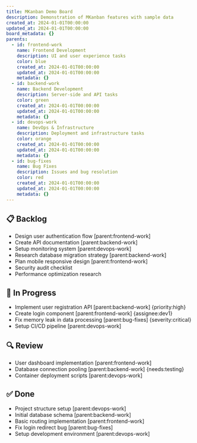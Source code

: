 ```yaml
---
title: MKanban Demo Board
description: Demonstration of MKanban features with sample data
created_at: 2024-01-01T00:00:00
updated_at: 2024-01-01T00:00:00
board_metadata: {}
parents:
  - id: frontend-work
    name: Frontend Development
    description: UI and user experience tasks
    color: blue
    created_at: 2024-01-01T00:00:00
    updated_at: 2024-01-01T00:00:00
    metadata: {}
  - id: backend-work
    name: Backend Development
    description: Server-side and API tasks
    color: green
    created_at: 2024-01-01T00:00:00
    updated_at: 2024-01-01T00:00:00
    metadata: {}
  - id: devops-work
    name: DevOps & Infrastructure
    description: Deployment and infrastructure tasks
    color: orange
    created_at: 2024-01-01T00:00:00
    updated_at: 2024-01-01T00:00:00
    metadata: {}
  - id: bug-fixes
    name: Bug Fixes
    description: Issues and bug resolution
    color: red
    created_at: 2024-01-01T00:00:00
    updated_at: 2024-01-01T00:00:00
    metadata: {}
---
```


## 📋 Backlog

- Design user authentication flow [parent:frontend-work]
- Create API documentation [parent:backend-work]
- Setup monitoring system [parent:devops-work]
- Research database migration strategy [parent:backend-work]
- Plan mobile responsive design [parent:frontend-work]
- Security audit checklist
- Performance optimization research

## 🚧 In Progress

- Implement user registration API [parent:backend-work] {priority:high}
- Create login component [parent:frontend-work] {assignee:dev1}
- Fix memory leak in data processing [parent:bug-fixes] {severity:critical}
- Setup CI/CD pipeline [parent:devops-work]

## 🔍 Review

- User dashboard implementation [parent:frontend-work]
- Database connection pooling [parent:backend-work] {needs:testing}
- Container deployment scripts [parent:devops-work]

## ✅ Done

- Project structure setup [parent:devops-work]
- Initial database schema [parent:backend-work]
- Basic routing implementation [parent:frontend-work]
- Fix login redirect bug [parent:bug-fixes]
- Setup development environment [parent:devops-work]

